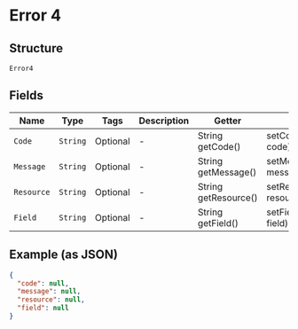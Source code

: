 
# Error 4

## Structure

`Error4`

## Fields

| Name | Type | Tags | Description | Getter | Setter |
|  --- | --- | --- | --- | --- | --- |
| `Code` | `String` | Optional | - | String getCode() | setCode(String code) |
| `Message` | `String` | Optional | - | String getMessage() | setMessage(String message) |
| `Resource` | `String` | Optional | - | String getResource() | setResource(String resource) |
| `Field` | `String` | Optional | - | String getField() | setField(String field) |

## Example (as JSON)

```json
{
  "code": null,
  "message": null,
  "resource": null,
  "field": null
}
```


